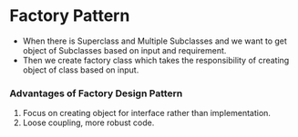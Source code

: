 # Factory Pattern

- When there is Superclass and Multiple Subclasses and we want to get object of Subclasses based on input and requirement.
- Then we create factory class which takes the responsibility of creating object of class based on input.

### Advantages of Factory Design Pattern
1. Focus on creating object for interface rather than implementation.
2. Loose coupling, more robust code.
